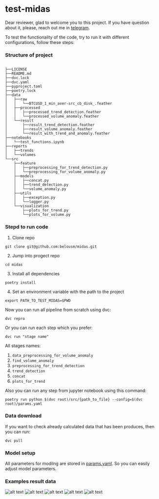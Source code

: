 # test-midas

Dear reviewer, glad to welcome you to this project.
If you have question about it, please, reach out me in [telegram](https://t.me/belousm).

To test the functionality of the code, try to run it with different configurations, follow these steps:

### Structure of project
```

├──LICENSE
├──README.md
├──dvc.lock
├──dvc.yaml
├──pyproject.toml
├──poetry.lock
├──data
│   ├──raw
│   │   └──BTCUSD_1_min_aver-src_cb_disk_.feather
│   ├──processed
│   │   ├──processed_trend_detection.feather
│   │   └──processed_volume_anomaly.feather
│   └──result
│       ├──result_trend_detection.feather
│       ├──result_volume_anomaly.feather
│       └──result_with_trend_and_anomaly.feather
├──notebooks
│   └──test_functions.ipynb
├──reports
│   ├──trends
│   └──volumes
└──src
    ├──feature
    │   ├──preprocessing_for_trend_detection.py
    │   └──preprocessing_for_volume_anomaly.py
    ├──models
    │   ├──concat.py
    │   ├──trend_detection.py
    │   └──volume_anomaly.py
    ├──utils
    │   ├──exception.py
    │   └──logger.py
    └──visualization
        ├──plots_for_trend.py
        └──plots_for_volume.py

```

### Stepd to run code
1. Clone repo 
```
git clone git@github.com:belousm/midas.git
```

2. Jump into progect repo 
```
cd midas
```
3. Install all dependencies 
```
poetry install
```
4. Set an environment variable with the path to the project
```
export PATH_TO_TEST_MIDAS=$PWD
```

Now you can run all pipeline from scratch using dvc: 
```
dvc repro
```

Or you can run each step which you prefer: 
```
dvc run "stage name"
```

All stages names: 

1. `data_preprocessing_for_volume_anomaly`
2. `find_volume_anomaly`
3. `preprocessing_for_trend_detection`
4. `trend_detection`
5. `concat`
6. `plots_for_trend`

Also you can run any step from jupyter notebook using this command:
```
poetry run python $(dvc root)/src/{path_to_file} --config=$(dvc root)/params.yaml
```

### Data download
If you want to check already calculated data that has been produces, then you can run:
```
dvc pull
```

### Model setup
All parameters for modilng are stored in [params.yaml](https://github.com/belousm/midas/blob/master/params.yaml). So you can easily adjust model parameters.

### Examples result data
![alt text](https://i.imgur.com/MX2iZMC.png)
![alt text](https://i.imgur.com/mZat64b.png)
![alt text](https://i.imgur.com/ldAD5bI.png)
![alt text](https://i.imgur.com/sTpN7BO.png)
![alt text](https://i.imgur.com/ayw94ME.png)
